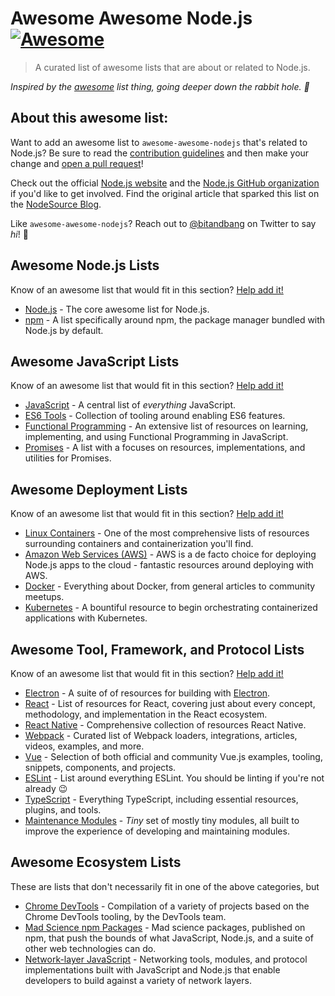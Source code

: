 # Awesome Awesome Node.js [![Awesome](https://cdn.rawgit.com/sindresorhus/awesome/d7305f38d29fed78fa85652e3a63e154dd8e8829/media/badge.svg)](https://github.com/sindresorhus/awesome)

> A curated list of awesome lists that are about or related to Node.js.

*Inspired by the [awesome](https://github.com/sindresorhus/awesome) list thing, going deeper down the rabbit hole. 🐰*

## About this awesome list:
Want to add an awesome list to `awesome-awesome-nodejs` that's related to Node.js? Be sure to read the [contribution guidelines](CONTRIBUTING.md) and then make your change and [open a pull request](https://opensource.guide/how-to-contribute/#opening-a-pull-request)!

Check out the official [Node.js website](https://nodejs.org) and the [Node.js GitHub organization](https://github.com/nodejs/node) if you'd like to get involved. Find the original article that sparked this list on the [NodeSource Blog](https://nodesource.com/blog/the-21-most-awesome-awesome-lists-for-node-js-developers/).

Like `awesome-awesome-nodejs`? Reach out to [@bitandbang](https://twitter.com/bitandbang) on Twitter to say *hi*! 👋

<!-- AWESOME ITEM TEMPLATE --

* [List Subject](https://github.com/user/awesome-nodejs-list-name) - Kick-arse description of why the awesome list is awesome for Node.js users!

-- /AWESOME ITEM TEMPLATE -->

## Awesome Node.js Lists
Know of an awesome list that would fit in this section? [Help add it!](https://github.com/bnb/awesome-awesome-nodejs/issues/new)

* [Node.js](https://github.com/sindresorhus/awesome-nodejs) - The core awesome list for Node.js. 
* [npm](https://github.com/sindresorhus/awesome-npm) - A list specifically around npm, the package manager bundled with Node.js by default.

## Awesome JavaScript Lists
Know of an awesome list that would fit in this section? [Help add it!](https://github.com/bnb/awesome-awesome-nodejs/issues/new)

* [JavaScript](https://github.com/sorrycc/awesome-javascript) - A central list of _everything_ JavaScript.
* [ES6 Tools](https://github.com/addyosmani/es6-tools) - Collection of tooling around enabling ES6 features.
* [Functional Programming](https://github.com/stoeffel/awesome-fp-js) - An extensive list of resources on learning, implementing, and using Functional Programming in JavaScript.
* [Promises](https://github.com/wbinnssmith/awesome-promises) - A list with a focuses on resources, implementations, and utilities for Promises.

## Awesome Deployment Lists
Know of an awesome list that would fit in this section? [Help add it!](https://github.com/bnb/awesome-awesome-nodejs/issues/new)

* [Linux Containers](https://github.com/Friz-zy/awesome-linux-containers) - One of the most comprehensive lists of resources surrounding containers and containerization you'll find.
* [Amazon Web Services (AWS)](https://github.com/donnemartin/awesome-aws) - AWS is a de facto choice for deploying Node.js apps to the cloud - fantastic resources around deploying with AWS.
* [Docker](https://github.com/veggiemonk/awesome-docker) - Everything about Docker, from general articles to community meetups.
* [Kubernetes](https://github.com/ramitsurana/awesome-kubernetes) - A bountiful resource to begin orchestrating containerized applications with Kubernetes.

## Awesome Tool, Framework, and Protocol Lists
Know of an awesome list that would fit in this section? [Help add it!](https://github.com/bnb/awesome-awesome-nodejs/issues/new)


* [Electron](https://github.com/sindresorhus/awesome-electron) - A suite of of resources for building with [Electron](electron.atom.io).
* [React](https://github.com/enaqx/awesome-react) - List of resources for React, covering just about every concept, methodology, and implementation in the React ecosystem.
* [React Native](https://github.com/jondot/awesome-react-native) - Comprehensive collection of resources React Native.
* [Webpack](https://github.com/d3viant0ne/awesome-webpack) - Curated list of Webpack loaders, integrations, articles, videos, examples, and more.
* [Vue](https://github.com/vuejs/awesome-vue) - Selection of both official and community Vue.js examples, tooling, snippets, components, and projects.
* [ESLint](https://github.com/dustinspecker/awesome-eslint) - List around everything ESLint. You should be linting if you're not already 😉
* [TypeScript](https://github.com/dzharii/awesome-typescript) - Everything TypeScript, including essential resources, plugins, and tools.
* [Maintenance Modules](https://github.com/maxogden/maintenance-modules) - _Tiny_ set of mostly tiny modules, all built to improve the experience of developing and maintaining modules.

## Awesome Ecosystem Lists
These are lists that don't necessarily fit in one of the above categories, but 

* [Chrome DevTools](https://github.com/ChromeDevTools/awesome-chrome-devtools) - Compilation of a variety of projects based on the Chrome DevTools tooling, by the DevTools team.
* [Mad Science npm Packages](https://github.com/feross/awesome-mad-science) - Mad science packages, published on npm, that push the bounds of what JavaScript, Node.js, and a suite of other web technologies can do.
* [Network-layer JavaScript](https://github.com/Kikobeats/awesome-network-js) - Networking tools, modules, and protocol implementations built with JavaScript and Node.js that enable developers to build against a variety of network layers.
